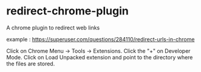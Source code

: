 # redirect-chrome-plugin
A chrome plugin to redirect web links

example : https://superuser.com/questions/284110/redirect-urls-in-chrome


Click on Chrome Menu → Tools → Extensions. Click the "+" on Developer Mode. Click on Load Unpacked extension and point to the directory where the files are stored.
